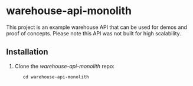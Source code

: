 # warehouse-api-monolith
This project is an example warehouse API that can be used for demos and proof of concepts. Please note this API was not built for high scalability.

## Installation ##
1. Clone the *warehouse-api-monolith* repo:
   
   ```git clone https://github.com/mkryshak/warehouse-api-monolith.git
      cd warehouse-api-monolith
   ```

